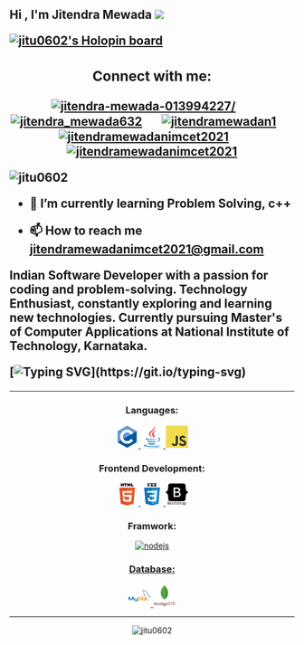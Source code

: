 

<!--
**jitu0602/jitu0602** is a ✨ _special_ ✨ repository because its `README.md` (this file) appears on your GitHub profile.

Here are some ideas to get you started:

- 🔭 I’m currently working on ...
- 🌱 I’m currently learning ...
- 👯 I’m looking to collaborate on ...
- 🤔 I’m looking for help with ...
- 💬 Ask me about ...
- 📫 How to reach me: ...
- 😄 Pronouns: ...
- ⚡ Fun fact: ...
-->
<h2>Hi , I'm Jitendra Mewada <img src="https://media.giphy.com/media/hvRJCLFzcasrR4ia7z/giphy.gif" width="35"
</h2>

[![jitu0602's Holopin board](https://holopin.me/jitu0602)](https://holopin.io/@jitu0602)

<div align='center'>


<h3 align="Center">Connect with me:</h3>

 
  <a href="https://www.linkedin.com/in/jitendra-mewada-013994227/" target="blank"><img align="center" src="https://raw.githubusercontent.com/rahuldkjain/github-profile-readme-generator/master/src/images/icons/Social/linked-in-alt.svg" alt="jitendra-mewada-013994227/" height="30" width="40" /></a>&nbsp;&nbsp;&nbsp;&nbsp;&nbsp;&nbsp;
  <a href="https://www.instagram.com/jitendra_mewada632/" target="blank"><img align="center" src="https://raw.githubusercontent.com/rahuldkjain/github-profile-readme-generator/master/src/images/icons/Social/instagram.svg" alt="jitendra_mewada632" height="30" width="40" /></a>&nbsp;&nbsp;&nbsp;&nbsp;&nbsp;&nbsp; 
  <a href="https://www.hackerrank.com/jitendramewadan1" target="blank"><img align="center" src="https://raw.githubusercontent.com/rahuldkjain/github-profile-readme-generator/master/src/images/icons/Social/hackerrank.svg" alt="jitendramewadan1" height="30" width="40" /></a>&nbsp;&nbsp;&nbsp;&nbsp;&nbsp;&nbsp;
  <a href="https://leetcode.com/jitendramewadanimcet2021/" target="blank"><img align="center" src="https://raw.githubusercontent.com/rahuldkjain/github-profile-readme-generator/master/src/images/icons/Social/leet-code.svg" alt="jitendramewadanimcet2021" height="30" width="40" /></a>&nbsp;&nbsp;&nbsp;&nbsp;&nbsp;&nbsp;
  <a href="https://auth.geeksforgeeks.org/user/jitendramewadanimcet2021" target="blank"><img align="center" src="https://raw.githubusercontent.com/rahuldkjain/github-profile-readme-generator/master/src/images/icons/Social/geeks-for-geeks.svg" alt="jitendramewadanimcet2021" height="30" width="40" /></a>
</div>


<p align="left"> <img src="https://komarev.com/ghpvc/?username=jitu0602&label=Profile%20views&color=0e75b6&style=flat" alt="jitu0602" /> </p>

- 🌱 I’m currently learning **Problem Solving, c++**

- 📫 How to reach me **jitendramewadanimcet2021@gmail.com**


<p>Indian Software Developer with a passion for coding and problem-solving. Technology Enthusiast, constantly exploring and learning new technologies. Currently pursuing Master's of Computer Applications at National Institute of Technology, Karnataka.</p>

[![Typing SVG](https://readme-typing-svg.demolab.com?font=Fira+Code&size=19&duration=1500&pause=550&background=E7E7E700&vCenter=true&width=800&height=75&lines=Software+Developer;Problem+Seeker;and+a+Technoholic+.;Nice+to+meet+you+..+!!)](https://git.io/typing-svg)

<hr>
  
  
<h3 align="center">Languages:</h3>
<p align="center">
  <a href="https://www.cprogramming.com/" target="_blank" rel="noreferrer"> <img src="https://raw.githubusercontent.com/devicons/devicon/master/icons/c/c-original.svg" alt="c" width="40" height="40"/> </a>
   <a href="https://www.cplusplus.com" target="_blank" rel="noreferrer"> <img src="https://raw.githubusercontent.com/devicons/devicon/master/icons/java/java-original.svg" alt="java" width="40" height="40"/> </a> 
  <a href="https://developer.mozilla.org/en-US/docs/Web/JavaScript" target="_blank" rel="noreferrer"> <img src="https://raw.githubusercontent.com/devicons/devicon/master/icons/javascript/javascript-original.svg" alt="javascript" width="40" height="40"/> </a> 
</p>  
 
<h3 align="center">Frontend Development:</h3>
<p align="center">
  <a href="https://www.w3.org/html/" target="_blank" rel="noreferrer"> <img src="https://raw.githubusercontent.com/devicons/devicon/master/icons/html5/html5-original-wordmark.svg" alt="html5" width="40" height="40"/> </a> 
  <a href="https://www.w3schools.com/css/" target="_blank" rel="noreferrer"> <img src="https://raw.githubusercontent.com/devicons/devicon/master/icons/css3/css3-original-wordmark.svg" alt="css3" width="40" height="40"/> </a> 
  <a href="https://getbootstrap.com" target="_blank" rel="noreferrer"> <img src="https://raw.githubusercontent.com/devicons/devicon/master/icons/bootstrap/bootstrap-plain-wordmark.svg" alt="bootstrap" width="40" height="40" padding="10px"/> </a>
</p>
 <h3 align="center">Framwork:</h3>
<p align="center">
<a href="https://nodejs.org/en" target="_blank" rel="noreferrer"> <img src="https://cdn.worldvectorlogo.com/logos/nodejs.svg" alt="nodejs" width="40" height="40"/> 
</p>
  
<h3 align="center">Database:</h3>
<p align="center">
  <a href="https://www.mysql.com/" target="_blank" rel="noreferrer"> <img src="https://raw.githubusercontent.com/devicons/devicon/master/icons/mysql/mysql-original-wordmark.svg" alt="mysql" width="40" height="40"/> </a> 
 <a href="https://www.mongodb.com/" target="_blank" rel="noreferrer"> <img src="https://raw.githubusercontent.com/devicons/devicon/master/icons/mongodb/mongodb-original-wordmark.svg" alt="mysql" width="40" height="40"/> </a>
</p>
  
  <hr>
  
<p align="center"><img align="center" src="https://github-readme-stats.vercel.app/api/top-langs?username=jitu0602&show_icons=true&locale=en&layout=compact" alt="jitu0602" /></p>
